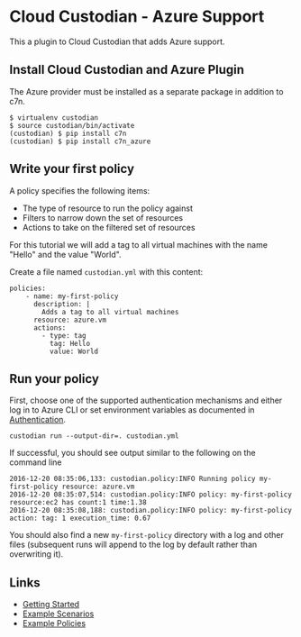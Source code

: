 
# Cloud Custodian - Azure Support

This a plugin to Cloud Custodian that adds Azure support.

## Install Cloud Custodian and Azure Plugin

The Azure provider must be installed as a separate package in addition to c7n.

    $ virtualenv custodian
    $ source custodian/bin/activate
    (custodian) $ pip install c7n
    (custodian) $ pip install c7n_azure


## Write your first policy

A policy specifies the following items:

- The type of resource to run the policy against
- Filters to narrow down the set of resources
- Actions to take on the filtered set of resources

For this tutorial we will add a tag to all virtual machines with the name "Hello" and the value "World".

Create a file named ``custodian.yml`` with this content:

    policies:
        - name: my-first-policy
          description: |
            Adds a tag to all virtual machines
          resource: azure.vm
          actions:
            - type: tag
              tag: Hello
              value: World

## Run your policy

First, choose one of the supported authentication mechanisms and either log in to Azure CLI or set
environment variables as documented in [Authentication](http://capitalone.github.io/cloud-custodian/docs/azure/authentication.html#azure-authentication).

    custodian run --output-dir=. custodian.yml


If successful, you should see output similar to the following on the command line

    2016-12-20 08:35:06,133: custodian.policy:INFO Running policy my-first-policy resource: azure.vm
    2016-12-20 08:35:07,514: custodian.policy:INFO policy: my-first-policy resource:ec2 has count:1 time:1.38
    2016-12-20 08:35:08,188: custodian.policy:INFO policy: my-first-policy action: tag: 1 execution_time: 0.67


You should also find a new ``my-first-policy`` directory with a log and other
files (subsequent runs will append to the log by default rather than
overwriting it). 

## Links
- [Getting Started](http://capitalone.github.io/cloud-custodian/docs/azure/gettingstarted.html)
- [Example Scenarios](http://capitalone.github.io/cloud-custodian/docs/azure/examples/index.html)
- [Example Policies](http://capitalone.github.io/cloud-custodian/docs/azure/policy/index.html)




